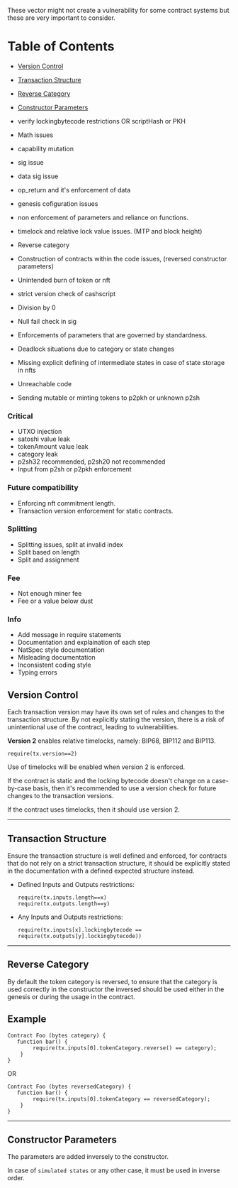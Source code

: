 These vector might not create a vulnerability for some contract systems but these are very important to consider.


# Table of Contents

- [Version Control](#version-control)
- [Transaction Structure](#transaction-structure)
- [Reverse Category](#reverse-category)
- [Constructor Parameters](#constructor-parameters)

- verify lockingbytecode restrictions OR scriptHash or PKH
- Math issues
- capability mutation
- sig issue
- data sig issue
- op_return and it's enforcement of data
- genesis cofiguration issues
- non enforcement of parameters and reliance on functions.
- timelock and relative lock value issues. (MTP and block height)
- Reverse category
- Construction of contracts within the code issues, (reversed constructor parameters)

- Unintended burn of token or nft
- strict version check of cashscript
- Division by 0
- Null fail check in sig
- Enforcements of parameters that are governed by standardness.
- Deadlock situations due to category or state changes
- Missing explicit defining of intermediate states in case of state storage in nfts
- Unreachable code
- Sending mutable or minting tokens to p2pkh or unknown p2sh

### Critical
- UTXO injection
- satoshi value leak
- tokenAmount value leak
- category leak
- p2sh32 recommended, p2sh20 not recommended
- Input from p2sh or p2pkh enforcement


### Future compatibility
- Enforcing nft commitment length.
- Transaction version enforcement for static contracts.

### Splitting
- Splitting issues, split at invalid index
- Split based on length
- Split and assignment

### Fee
- Not enough miner fee
- Fee or a value below dust


### Info

- Add message in require statements
- Documentation and explaination of each step
- NatSpec style documentation
- Misleading documentation
- Inconsistent coding style
- Typing errors

## Version Control

Each transaction version may have its own set of rules and changes to the transaction structure. By not explicitly stating the version, there is a risk of unintentional use of the contract, leading to vulnerabilities.

**Version 2** enables relative timelocks, namely: BIP68, BIP112 and BIP113.

`require(tx.version==2)`

Use of timelocks will be enabled when version 2 is enforced.

If the contract is static and the locking bytecode doesn't change on a case-by-case basis, then it's recommended to use a version check for future changes to the transaction versions.

If the contract uses timelocks, then it should use version 2.

---


## Transaction Structure

Ensure the transaction structure is well defined and enforced, for contracts that do not rely on a strict transaction structure, it should be explicitly stated in the documentation with a defined expected structure instead.

- Defined Inputs and Outputs restrictions:
    ```
    require(tx.inputs.length==x)
    require(tx.outputs.length==y)
    ```

- Any Inputs and Outputs restrictions:
    ```
    require(tx.inputs[x].lockingbytecode == require(tx.outputs[y].lockingbytecode))
    ```

---

## Reverse Category

By default the token category is reversed, to ensure that the category is used correctly in the constructor the inversed should be used either in the genesis or during the usage in the contract.

## Example

```solidity
Contract Foo (bytes category) {
   function bar() {
        require(tx.inputs[0].tokenCategory.reverse() == category);
    }
}
```

OR


```solidity
Contract Foo (bytes reversedCategory) {
   function bar() {
        require(tx.inputs[0].tokenCategory == reversedCategory);
    }
}
```


---


## Constructor Parameters

The parameters are added inversely to the constructor.

In case of `simulated states` or any other case, it must be used in inverse order.